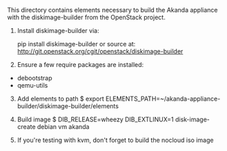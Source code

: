 This directory contains elements necessary to build the Akanda appliance with
the diskimage-builder from the OpenStack project.

1) Install diskimage-builder via:

    pip install diskimage-builder
    or source at:
    http://git.openstack.org/cgit/openstack/diskimage-builder

2) Ensure a few require packages are installed:
 - debootstrap
 - qemu-utils

3) Add elements to path
    $ export ELEMENTS_PATH=~/akanda-appliance-builder/diskimage-builder/elements

4) Build image
    $ DIB_RELEASE=wheezy DIB_EXTLINUX=1 disk-image-create debian vm akanda

5) If you're testing with kvm, don't forget to build the nocloud iso image


